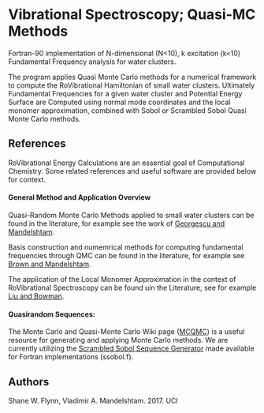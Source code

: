 # Vibrational Spectroscopy; Quasi-MC Methods
Fortran-90 implementation of N-dimensional (N<10), k excitation (k<10) Fundamental Frequency analysis for water clusters.

The program applies Quasi Monte Carlo methods for a numerical framework to compute the RoVibrational Hamiltonian of small water clusters.
Ultimately Fundamental Frequencies for a given water cluster and Potential Energy Surface are Computed using normal mode coordinates and the local monomer approximation, combined with Sobol or Scrambled Sobol Quasi Monte Carlo methods. 

## References
RoVibrational Energy Calculations are an essential goal of Computational Chemistry. 
Some related references and useful software are provided below for context. 

#### General Method and Application Overview
Quasi-Random Monte Carlo Methods applied to small water clusters can be found in the literature, for example see the work of [Georgescu and Mandelshtam](http://aip.scitation.org/doi/abs/10.1063/1.4829836).

Basis construction and numemrical methods for computing fundamental frequencies through QMC can be found in the literature, for example see [Brown and Mandelshtam](http://aip.scitation.org/doi/abs/10.1063/1.4788977).

The application of the Local Monomer Approximation in the context of RoVibrational Spectroscopy can be found uin the Literature, see for example [Liu and Bowman](http://pubs.acs.org/doi/abs/10.1021/jp5061182).

#### Quasirandom Sequences:
The Monte Carlo and Quasi-Monte Carlo Wiki page ([MCQMC](http://roth.cs.kuleuven.be/wiki/Main_Page)) is a useful resource for generating and applying Monte Carlo methods. 
We are currently utilizing the [Scrambled Sobol Sequence Generator](http://roth.cs.kuleuven.be/wiki/Public_software) made available for Fortran implementations (ssobol.f). 

## Authors
Shane W. Flynn, Vladimir A. Mandelshtam. 2017. UCI


